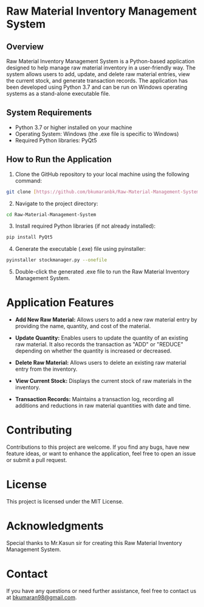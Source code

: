# Raw Material Inventory Management System

## Overview

Raw Material Inventory Management System is a Python-based application designed to help manage raw material inventory in a user-friendly way. 
The system allows users to add, update, and delete raw material entries, view the current stock, and generate transaction records. 
The application has been developed using Python 3.7 and can be run on Windows operating systems as a stand-alone executable file.

## System Requirements

- Python 3.7 or higher installed on your machine
- Operating System: Windows (the .exe file is specific to Windows)
- Required Python libraries: PyQt5

## How to Run the Application

1. Clone the GitHub repository to your local machine using the following command:
 ```bash
git clone [https://github.com/bkumaranbk/Raw-Material-Management-System.git]
```

2. Navigate to the project directory:
 ```bash
cd Raw-Material-Management-System
```

3. Install required Python libraries (if not already installed):
 ```bash
pip install PyQt5
 ```

4. Generate the executable (.exe) file using pyinstaller:
 ```bash
pyinstaller stockmanager.py --onefile
```
5. Double-click the generated .exe file to run the Raw Material Inventory Management System.

# Application Features
- **Add New Raw Material:** Allows users to add a new raw material entry by providing the name, quantity, and cost of the material.

- **Update Quantity:** Enables users to update the quantity of an existing raw material. It also records the transaction as "ADD" or "REDUCE" depending on whether the quantity is increased or decreased.

- **Delete Raw Material:** Allows users to delete an existing raw material entry from the inventory.

- **View Current Stock:** Displays the current stock of raw materials in the inventory.

- **Transaction Records:** Maintains a transaction log, recording all additions and reductions in raw material quantities with date and time.

# Contributing
Contributions to this project are welcome. If you find any bugs, have new feature ideas, or want to enhance the application, feel free to open an issue or submit a pull request.

# License
This project is licensed under the MIT License.

# Acknowledgments
Special thanks to Mr.Kasun sir for creating this Raw Material Inventory Management System.

# Contact
If you have any questions or need further assistance, feel free to contact us at bkumaran98@gmail.com.

